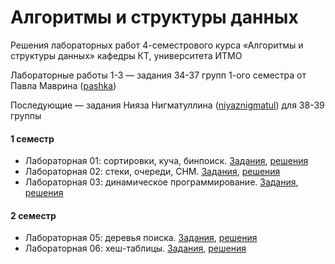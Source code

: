 # Алгоритмы и структуры данных

Решения лабораторных работ 4-семестрового курса «Алгоритмы и структуры данных» кафедры КТ, университета ИТМО

Лабораторные работы 1-3 —  задания 34-37 групп 1-ого семестра от Павла Маврина ([pashka](http://codeforces.com/profile/pashka))

Последующие —  задания Нияза Нигматуллина ([niyaznigmatul](http://codeforces.com/profile/niyaznigmatul)) для 38-39 группы

#### 1 семестр

*   Лабораторная 01: сортировки, куча, бинпоиск. [Задания](./lab01/tasks.pdf), [решения](./lab01)
*   Лабораторная 02: стеки, очереди, СНМ. [Задания](./lab02/tasks.pdf), [решения](./lab02)
*   Лабораторная 03: динамическое программирование. [Задания](./lab03/tasks.pdf), [решения](./lab03)

#### 2 семестр

*   Лабораторная 05: деревья поиска. [Задания](./lab05/tasks.pdf), [решения](./lab05)
*   Лабораторная 06: хеш-таблицы. [Задания](./lab06/tasks.pdf), [решения](./lab06)
